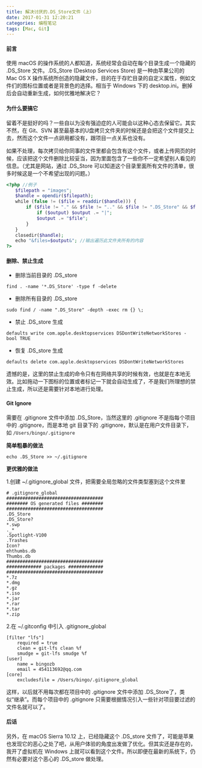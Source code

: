 ```yaml
---
title: 解决讨厌的.DS_Store文件（上）
date: 2017-01-31 12:20:21
categories: 编程笔记
tags: [Mac, Git]
---
```


#### 前言

使用 macOS 的操作系统的人都知道，系统经常会自动在每个目录生成一个隐藏的 .DS_Store 文件。.DS_Store (Desktop Services Store) 是一种由苹果公司的 Mac OS X 操作系统所创造的隐藏文件，目的在于存贮目录的自定义属性，例如文件们的图标位置或者是背景色的选择。相当于 Windows 下的 desktop.ini。删掉后会自动重新生成，如何优雅地解决它？

<!-- more -->

#### 为什么要搞它

留着不是挺好的吗？一些自以为没有强迫症的人可能会以这种心态去保留它。其实不然，在 Git、SVN 甚至最基本的U盘拷贝文件夹的时候还是会把这个文件提交上去，然而这个文件一点卵用都没有，跟项目一点关系也没有。

如果不处理，每次拷贝给你同事的文件里都会包含有这个文件，或者上传网页的时候，应该把这个文件删除比较妥当，因为里面包含了一些你不一定希望别人看见的信息。（尤其是网站，通过 .DS_Store 可以知道这个目录里面所有文件的清单，很多时候这是一个不希望出现的问题。）
```php
<?php //例子
　　$filepath = "images";
　　$handle = opendir($filepath);
　　while (false != ($file = readdir($handle))) {
　　    if ($file != "." && $file != ".." && $file != ".DS_Store" && $file != "index.html" && $file != "index.htm" && $file != "index.php") {
　　        if ($output) $output .= "|";
　　        $output .= "$file";
　　    }
　　}
　　closedir($handle);
　　echo "&files=$output&"; //输出遍历此文件夹所有的内容
?>
```

#### 删除、禁止生成

- 删除当前目录的 .DS_store

```
find . -name '*.DS_Store' -type f -delete
```

- 删除所有目录的 .DS_store

```
sudo find / -name ".DS_Store" -depth -exec rm {} \;
```

- 禁止 .DS_store 生成

```
defaults write com.apple.desktopservices DSDontWriteNetworkStores -bool TRUE
```

- 恢复 .DS_store 生成

```
defaults delete com.apple.desktopservices DSDontWriteNetworkStores 
```

遗憾的是，这里的禁止生成的命令只有在网络共享的时候有效，也就是在本地无效。比如拖动一下图标的位置或者标记一下就会自动生成了，不是我们所理想的禁止生成，所以还是需要针对本地进行处理。

#### Git Ignore

需要在 .gitignore 文件中添加 .DS_Store，当然这里的 .gitignore 不是指每个项目中的 .gitignore，而是本地 git 目录下的 .gitignore，默认是在用户文件目录下，如 `/Users/bingo/.gitignore`

**简单粗暴的做法**

```
echo .DS_Store >> ~/.gitignore
```

**更优雅的做法**

1.创建 ~/.gitignore_global 文件，把需要全局忽略的文件类型塞到这个文件里

```
# .gitignore_global
####################################
######## OS generated files ########
####################################
.DS_Store
.DS_Store?
*.swp
._*
.Spotlight-V100
.Trashes
Icon?
ehthumbs.db
Thumbs.db
####################################
############# packages #############
####################################
*.7z
*.dmg
*.gz
*.iso
*.jar
*.rar
*.tar
*.zip
```

2.在 ~/.gitconfig 中引入 .gitignore_global

```
[filter "lfs"]
	required = true
	clean = git-lfs clean %f
	smudge = git-lfs smudge %f
[user]
	name = bingozb
	email = 454113692@qq.com
[core]
    excludesfile = /Users/bingo/.gitignore_global
```

这样，以后就不用每次都在项目中的 .gitignore 文件中添加 .DS_Store了，类似“继承”。而每个项目中的 .gitignore 只需要根据情况引入一些针对项目要过滤的文件名就可以了。

#### 后话

另外，在 macOS Sierra 10.12 上，已经隐藏这个 .DS_store 文件了，可能是苹果也发现它的恶心之处了吧，从用户体验的角度出发做了优化。但其实还是存在的，我开了虚拟机在 Windows 上就可以看到这个文件。所以即便在最新的系统下，仍然有必要对这个恶心的 .DS_store 做处理。
